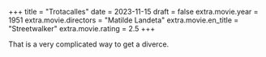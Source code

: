 +++
title = "Trotacalles"
date = 2023-11-15
draft = false
extra.movie.year = 1951
extra.movie.directors = "Matilde Landeta"
extra.movie.en_title = "Streetwalker"
extra.movie.rating = 2.5
+++

That is a very complicated way to get a diverce.<!-- more -->